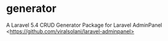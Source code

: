 # generator
A Laravel 5.4 CRUD Generator Package for Laravel AdminPanel &lt;https://github.com/viralsolani/laravel-adminpanel>
